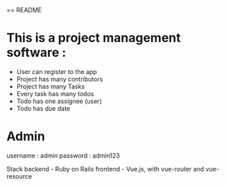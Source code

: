 == README

# This is a project management software :

- User can register to the app
- Project has many contributors
- Project has many Tasks
- Every task has many todos
- Todo has one assignee (user)
- Todo has due date


# Admin
username : admin
password : admin123


Stack
backend - Ruby on Rails
frontend - Vue.js, with vue-router and vue-resource 
